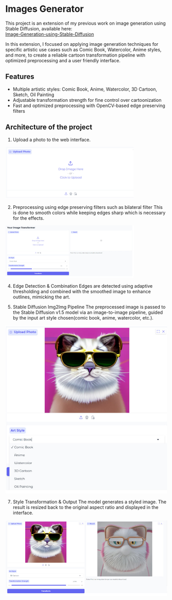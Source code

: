 # Images Generator

This project is an extension of my previous work on image generation using Stable Diffusion, available here:  
[Image-Generation-using-Stable-Diffusion](https://github.com/pavit15/Image-Generation-using-Stable-Diffusion)

In this extension, I focused on applying image generation techniques for specific artistic use cases such as Comic Book, Watercolor, Anime styles, and more, to create a reliable cartoon transformation pipeline with optimized preprocessing and a user friendly interface.

## Features

- Multiple artistic styles: Comic Book, Anime, Watercolor, 3D Cartoon, Sketch, Oil Painting
- Adjustable transformation strength for fine control over cartoonization
- Fast and optimized preprocessing with OpenCV-based edge preserving filters


## Architecture of the project
1. Upload a photo to the web interface.
<img src="https://github.com/pavit15/Artistic-Photo-Generator/blob/main/imgs/img1.jpg?raw=true" alt="Generated Artistic Image" width="400"/>

2. Preprocessing using edge preserving filters such as bilateral filter
This is done to smooth colors while keeping edges sharp which is necessary for the effects.
<img src="https://github.com/pavit15/Artistic-Photo-Generator/blob/main/imgs/img2.jpg?raw=true" alt="Generated Artistic Image" width="400"/>

4. Edge Detection & Combination
Edges are detected using adaptive thresholding and combined with the smoothed image to enhance outlines, mimicking the art.

5. Stable Diffusion Img2Img Pipeline
The preprocessed image is passed to the Stable Diffusion v1.5 model via an image-to-image pipeline, guided by the input art style chosen(comic book, anime, watercolor, etc.).
<img src="https://github.com/pavit15/Artistic-Photo-Generator/blob/main/imgs/img3.jpg?raw=true" alt="Generated Artistic Image" width="600"/>

7. Style Transformation & Output
The model generates a styled image. The result is resized back to the original aspect ratio and displayed in the interface.
<img src="https://github.com/pavit15/Artistic-Photo-Generator/blob/main/imgs/img4.jpg?raw=true" alt="Generated Artistic Image" width="600"/>

